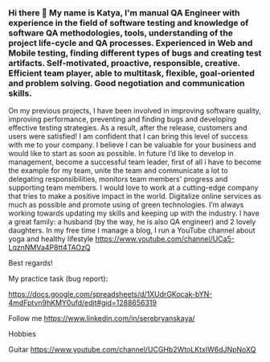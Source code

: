 ### Hi there 👋 My name is Katya, I'm manual QA Engineer with experience in the field of software testing and knowledge of software QA methodologies, tools, understanding of the project life-cycle and QA processes. Experienced in Web and Mobile testing, finding different types of bugs and creating test artifacts. Self-motivated, proactive, responsible, creative. Efficient team player, able to multitask, flexible, goal-oriented and problem solving. Good negotiation and communication skills.
On my previous projects, I have been involved in improving software quality, improving performance, preventing and finding bugs and developing effective testing strategies. As a result, after the release, customers and users were satisfied!
I am confident that I can bring this level of success with me to your company. I believe I can be valuable for your business and would like to start as soon as possible.
   In future I’d like to develop in management, become a successful team leader, first of all i have to become the example for my team, unite the team and communicate a lot to delegating responsibilities, monitors team members' progress and supporting team members. 
   I would love to work at a cutting-edge company that tries to make a positive impact in the world. Digitalize online services as much as possible and promote using of green technologies.
I’m always working towards updating my skills and keeping up with the industry. 
   I have a great family: a husband (by the way, he is also QA engineer) and 2 lovely daughters. In my free time I manage a blog, I run a YouTube channel about yoga and healthy lifestyle https://www.youtube.com/channel/UCa5-LqznNMVa4P8tt4TAOzQ

Best regards!

My practice task (bug report):

https://docs.google.com/spreadsheets/d/1XUdrGKocak-bYN-4mdFptvn9hKMY0ufd/edit#gid=1288656319

Follow me
https://www.linkedin.com/in/serebryanskaya/

Hobbies

Guitar https://www.youtube.com/channel/UCGHb2WtoLKtxIW6dJNpNoXQ

